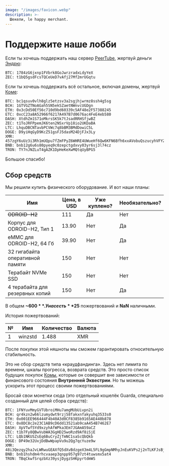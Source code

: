```yaml
---
image: "/images/favicon.webp"
description: >-
  Шекели, le happy merchant.
---
```


# Поддержите наше лобби

Если ты хочешь поддержать наш сервер [PeerTube](/how/peertube.md), жертвуй деньги [Эндрю](https://amorgan.xyz):

```
BTC: 1784zG6jxnp1FVbrk8GoJwrzradxLdyYeX
ZEC: t1bQ5gsdFcsTQCeUeD7vAfj27Mf2mrUGqtu
```

Если ты хочешь поддержать всё остальное, включая домены, жертвуй [Коме](/who/commagray.md):

```
BTC: bc1qsuv0vlh8glz5etzsv3a2sgjhjwrmz8ssh4g5sg
BCH: 1GTVGZTNoAGah5SN5ekSZaetNWnvcUGDgn
ETH: 0x3cDd50Ef56c710d9bd60339c5AF48e2F57388245
ETC: 0xcC23a8A52966f6217A497B7d0676ac4FeE4eb580
DASH: XtdhZm1S71oMkrsSK5k7tJsadRRHSfjwBZ
ZEC: t1ToJRFPpemJK6ten2NSxrVp18io2UKDaBA
LTC: LhquDBCNTavbPCVWc7q8bBM3BMdDowiC5L
DOGE: D9yiHqGyD9KcZ51gsFJ5dasM24DjFJx3Ly
XMR: 457zgY6uUz3i3Rh1mUQpu7fZmFPyZ6WHRE4UWueHf6Qw6KFN6Bfh6xxAVobuQszucyhVFYZ8uYLnY2YXUS7NpJ8GQ3Rm9wz
BNB: bnb12g6u6s80pyeq9c0zepctgdxvy03yr6sj3l74cz
TRON: TY7nJNZLuT4gAZK1DpHeKeXwMQtqUyBPG5
```

Большое спасибо!

## Сбор средств

Мы решили купить физического оборудование. И вот наши планы:

Имя | Цена, в USD | Уже куплено? | Необязательно?
--- | --- | --- | ---
~~ODROID-H2~~ | 111 | Да | Нет
Корпус для ODROID-H2, Тип 1 | 13.90 | Нет | Да
eMMC для ODROID-H2, 64 Гб | 39.90 | Нет | Да
32 гигабайта оперативной памяти | 150 | Нет | Нет
Терабайт NVMe SSD | 150 | Нет | Нет
4 терабайта для резервных копий | 150 | Нет | Да

В общем **~$600**. У нас есть **$25** пожертвований и **NaN** наличными.

История пожертвований:

№ | Имя | Количество | Валюта
--- | --- | --- | ---
1 | winzstd | 1.488 | XMR

После покупки этой няшноты мы сможем гарантировать относительную стабильность.

Это не сбор средств типа «краудфандинга». Здесь нет лимита по времени, шкалы прогресса, возврата средств. Это просто список будущих покупок [Комы](/who/commagray.md), которые он совершит вне зависимости от финансового состояния **Внутренней Эквестрии**. Но ты можешь ускорить этот процесс своими пожертвованиями.

Бросай свои монетки сюда (это отдельный кошелёк Guarda, специально созданный для целей сбора средств):

```
BTC: 1FNYuvMmyGVTUbroiMHu7amgMUbUivpn2i
BCH: qr4kzn2w66lzumydwt9rzj58fakxnfakyuhq3533s0
ETH: 0x001EE966444F4b40A3d0CF8385b9165AE440b878
ETC: 0x8DC8c2e23C1AB9cD6dd13521ab9caA454B7462E7
DASH: XpVTwf5Yd9xzyhAfWPka3Em7JGAmA59aCZ
ZEC: t1b7Fy8QBwVubWA3GgHD25woRzd9Af8iSjE
LTC: LQb1NKUSZsEq6BuCryZjTmNC1saScQbQkb
DOGE: DP49e32UxjDdBwWpapVu9u2Qg7qcYuze9w
XMR: 48i3Qezqy2haJvLWRwuGEAXfQ5dXvBdzgeX3m4L5FL9gGmpNMhyJnEuKVPs2j2nTLKFJsBjud79dr3sRjA9YPe3oBsp24wS
BNB: bnb1hshdm4rhcvaaep3qnpp957g97zt4tuwsmx5at4
TRON: TBqCkwfSrqzbXz39ysjDygzSHKpyrtdmWS
```
